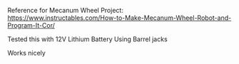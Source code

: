 Reference for Mecanum Wheel Project:
https://www.instructables.com/How-to-Make-Mecanum-Wheel-Robot-and-Program-It-Cor/

Tested this with 12V Lithium Battery
Using Barrel jacks

Works nicely
